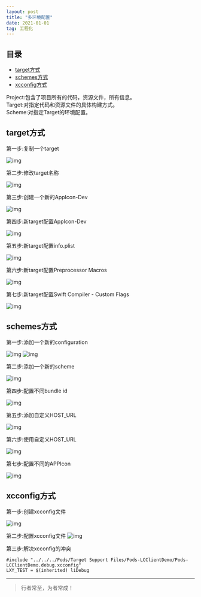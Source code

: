 ```yaml
---
layout: post
title: "多环境配置"
date: 2021-01-01
tag: 工程化
---
```







## 目录
- [target方式](#content1)   
- [schemes方式](#content2)   
- [xcconfig方式](#content3)   




Project:包含了项目所有的代码，资源文件，所有信息。     
Target:对指定代码和资源文件的具体构建方式。      
Scheme:对指定Target的环境配置。        


<!-- ************************************************ -->
## <a id="content1">target方式</a>

第一步:复制一个target

<img src="/images/objectC/21010101.png" alt="img">

第二步:修改target名称

<img src="/images/objectC/21010102.png" alt="img">

第三步:创建一个新的AppIcon-Dev

<img src="/images/objectC/21010103.png" alt="img">

第四步:新target配置AppIcon-Dev

<img src="/images/objectC/21010104.png" alt="img">

第五步:新target配置info.plist

<img src="/images/objectC/21010105.png" alt="img">

第六步:新target配置Preprocessor Macros

<img src="/images/objectC/21010106.png" alt="img">

第七步:新target配置Swift Compiler - Custom Flags

<img src="/images/objectC/21010107.png" alt="img">



<!-- ************************************************ -->
## <a id="content2">schemes方式</a>

第一步:添加一个新的configuration

<img src="/images/objectC/21010108.png" alt="img">

<img src="/images/objectC/21010109.png" alt="img">

第二步:添加一个新的scheme

<img src="/images/objectC/21010110.png" alt="img">

第四步:配置不同bundle id

<img src="/images/objectC/21010111.png" alt="img">

第五步:添加自定义HOST_URL

<img src="/images/objectC/21010112.png" alt="img">

第六步:使用自定义HOST_URL

<img src="/images/objectC/21010114.png" alt="img">


第七步:配置不同的APPIcon

<img src="/images/objectC/21010113.png" alt="img">


<!-- ************************************************ -->
## <a id="content3">xcconfig方式</a>

第一步:创建xcconfig文件

<img src="/images/objectC/21010116.png" alt="img">

第二步:配置xcconfig文件
<img src="/images/objectC/21010115.png" alt="img">

第三步:解决xcconfig的冲突

```
#include "../../../Pods/Target Support Files/Pods-LCClientDemo/Pods-LCClientDemo.debug.xcconfig"
LXY_TEST = $(inherited) liDebug
```



----------
>  行者常至，为者常成！


